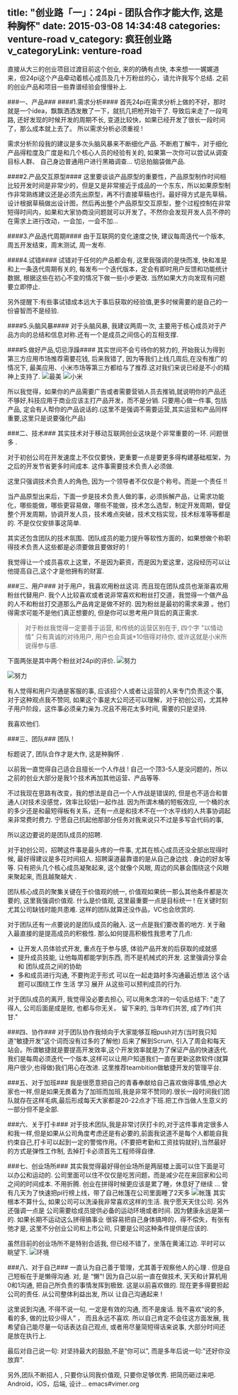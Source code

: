 title: "创业路「一」：24pi - 团队合作才能大作, 这是种胸怀"
date: 2015-03-08 14:34:48
categories: venture-road
v_category: 疯狂创业路
v_categoryLink: venture-road
---

直接从大三的创业项目过渡目前这个创业, 来的的确有点快, 本来想一一娓娓道来，但24pi这个产品牵动着核心成员及几十万粉丝的心，请允许我写个总结. 之前的创业产品和项目一些靠谱经验会慢慢补上.

###一、产品###
####1.需求分析####
首先24pi在需求分析上做的不好，那时就是一个idea，飘飘洒洒发散了一下，就抗几把枪开始干了. 导致后来走了一段弯路, 还好发现的时候开发的周期不长, 变道比较快，如果已经开发了很长一段时间了，那么成本就上去了。 所以需求分析必须重视  !

需求分析阶段我的建议是多次头脑风暴来不断细化产品. 不断庖丁解牛，对于细化产品得粒度及广度是和几个核心人员的经验有关的, 如果第一次你可以尝试从调查目标人群、 自己身边普通用户进行黑箱调查... 切忌拍脑袋做产品.
<!--more-->

####2.产品交互原型####
这里要谈谈产品原型的重要性，产品原型制作时间相比较开发时间是非常少的，但是又是非常接近于成品的一个东东，所以如果原型制作非常熟练建议还是必须先出原型，再不行直接草稿也行。最好得方式是先草稿，设计根据草稿做出设计图，然后再出整个产品原型交互原型，整个过程控制在非常短得时间内，如果和大家协商没问题就可以开发了。不然你会发现开发人员不停的在需求上进行改动，一会加，一会不加... 

####3.产品迭代周期####
由于互联网的变化速度之快, 建议每周迭代一个版本, 周五开发结束，周末测试, 周一发布.

####4.试错####
试错对于任何的产品都会有, 这里我强调的是快而准, 快和准是和上一条迭代周期有关的, 每发布一个迭代版本，定会有即时用户反馈和功能统计数据, 根据这些在初心不变的情况下做一些小步更改. 当然如果大方向发现有问题要立即停止.

另外提醒下:有些事试错成本远大于事后获取的经验值,更多时候需要的是自己的一份睿智而不是经验.

####5.头脑风暴####
对于头脑风暴, 我建议两周一次, 主要用于核心成员对于产品方向的总结和信息对称.还有一个是成员之间信心的互相支撑.

####5.做好产品,切忌浮躁####
其实世间不会亏待你的努力的, 开始我认为得到第三方应用市场推荐需要花钱, 后来我错了, 因为等我们上线几周后,在没有推广的情况下, 最美应用、小米市场等第三方都给与了推荐.这对我们来说已经是不小的精神上支持了.
![最美](http://ww3.sinaimg.cn/bmiddle/744e593bjw1emxi1ic0vnj20f00qomzx.jpg)
![小米](http://ww1.sinaimg.cn/bmiddle/744e593bgw1emt68iga1ij20t20f3q5o.jpg)

所以我觉得，如果你的产品需要广告或者需要营销人员去推销,就说明你的产品还不够好,科技应用于商业应该主打产品开发，而不是分销. 只要用心做一件事, 包括产品, 定会有人帮你的产品说话的.(这里不是强调不需要运营,其实运营和产品同样重要,这里只是说要强化产品)

###二、技术###
其实技术对于移动互联网创业这块是个非常重要的一环. 问题很多 .

对于初创公司在开发速度上不仅仅要快，更重要一点是要更多得构建基础框架，为之后的开发节省更多时间成本. 这件事需要技术负责人必须做. 

这里只强调技术负责人的角色, 因为一个领导者不仅仅是个称号。而是一个责任 !!

当产品原型出来后，下面一步是技术负责人做的事，必须拆解产品，让需求功能化，哪些能做，哪些更容易做，哪些不能做，技术怎么选型，制定开发周期，督促整个开发周期，协调开发人员，技术难点突破，技术文档实现，技术标准等等都是的. 不是仅仅安排事这简单.

其实还包含团队的技术氛围、团队成员的能力提升等软性方面的，如果想做个称职得技术负责人这些都是必须要做且要做好的 !

我觉得让一个成员喜欢上这里，不是因为薪资，而是因为爱这里，这段经历可以让他提高自己,这个才是他拥有的财富.

###三、用户###
对于用户，我喜欢用粉丝这词. 而且现在团队成员也渐渐喜欢用粉丝代替用户. 
我个人比较喜欢或者说非常喜欢和粉丝打交道，我觉得一个做产品的人不和粉丝打交道那么产品肯定是做不好的. 因为粉丝是最初的需求来源 。他们得需求可能不是他们真正想要的, 但是你可以思考用户背后的真正需求. 

> 对于粉丝我觉得一定要善于运营, 和传统的运营区别在于, 四个字 "以情动情" 
> 只有真诚的对待用户, 用户也会真诚*10倍得对待你, 或许这就是小米所说得参与感. 

下面两张是其中两个粉丝对24pi的评价.
![努力](http://ww3.sinaimg.cn/large/744e593bgw1epyb1n4t0rj20al0dgdhf.jpg)

![努力](http://ww3.sinaimg.cn/large/744e593bgw1epyb3zj28wj20au0e9jsq.jpg)

有人觉得和用户沟通是客服的事, 应该招个人或者让运营的人来专门负责这个事, 对于这种观点我不赞同, 如果这个事是大公司还可以理解，对于初创公司，尤其种子用户阶段，这件事必须亲力亲为.况且不用花太多时间, 需要的只是坚持.

我喜欢他们.

###三、团队###
团队 !

标题说了, 团队合作才是大作, 这是种胸怀 .

以前我一直觉得自己适合且擅长一个人作战 ! 自己一个顶3-5人是没问题的，所以之前的创业大部分是我1个技术再加其他运营、产品等等. 

不过我现在思路有改变，我的想法是自己一个人作战是错误的, 但是也不适合和普通人(对技术没感觉，效率比较低)一起作战. 因为所谓木桶的短板效应, 一个桶的水的多少还是和最短得板有关系，还有一点是和技术不在一个水平线的人共事协调起来非常费时费力. 宁愿自己抗起他那部分任务对我来说只不过是多写会代码的事, 

所以这边要说的是团队成员的招聘.

对于初创公司，招聘这件事是最头疼的一件事, 尤其在核心成员还没全部出现得时候, 最好得建议是多花时间招人. 招聘渠道最靠谱的是从自己身边找 . 身边的好友等等. 只有把头几个核心成员凝聚起来, 这个就像个风眼, 周边的风暴会围绕这个风眼来聚起来, 而且越聚越大 .

团队核心成员的聚集关键在于价值观的统一, 价值观如果统一那么其他条件都是次要的,  这里我强调价值观. 什么是价值观,  这里最重要一点是目标统一 ! 在关键时刻尤其公司缺钱时能共患难. 这样的团队就算还没作品，VC也会欣赏的.

对于团队还有一点要说的是团队成员的融入. 这一点是我们要改善的地方.  关于融入最直接的是提高成员的积极性. 那么如何提高积极性我思考了几点:
- 让开发人员体验式开发, 重点在于参与感, 体验产品开发的后获取的成就感
- 提升成员技能, 让他每周都能学到东西, 而不是机械式的开发. 这里强调分享会 和 团队成员之间的协助
- 多和成员进行沟通, 不要拘泥于形式 可以在一起走路时多沟通最近想法 这个话题可以围绕工作  生活 学习 展开 从这些可以预判成员的行为. 

对于团队成员的离开, 我觉得没必要去担心, 可以用朱念洋的一句话总结下: "走了得人, 公司后面是成是败, 也都与你无关。 留下来的, 当年咋们共苦, 成了咋们共甘."

###四、协作###
对于团队协作我倾向于大家能够互相push对方(当时我只知道“敏捷开发”这个词而没有过多的了解他) 后来了解到Scrum, 引入了周会和每天站会。所谓敏捷就是要提高开发效率,这个开发效率就是为了保证产品的快速迭代.我们是每周必须迭代一个版本,这样可以让用户知道我们一直在更新这款软件(就算用户很少,也得做)我们用心在改进.
这里推荐teambition做敏捷开发的管理平台.

###五、对于加班###
我是很愿意把自己的青春奉献给自己喜欢做得事情,想必大家也一样,但是如果无畏着为了加班而加班,我是非常不赞同的.很长一段时间我们团队就存在这样毛病,最后形成每天大家都是20-22点才下班.把工作当做人生意义的一部分但不是全部.

###六、关于打卡###
对于技术团队,我是非常讨厌打卡的,对于这件事肯定很多人和我一样,但是如果从公司角度考虑还是有必要的,前面我说道不是每个人都能自我约束自己,打卡可以起到一定的警惕作用。(不要把考勤和工资挂钩就好),当然最好的方式是弹性工作制, 去掉打卡必须首先工程师得自律.

###七、创业场所###
其实我觉得最好得创业场所是两层楼上面可以住下面是可以办公和运动的. 公司里面可以住不仅仅是吃苦问题，而是减少花在来回家和公司之间的时间成本. 不用折腾. 创业在拼得时候更应该是累了睡，休息好了继续 ...
曾有几天为了快速把pi行榜上线，带了自己帐篷在公司里面睡了2天多
![帐篷](http://ww1.sinaimg.cn/large/744e593bgw1epybmzhp0pj20h70gejt8.jpg)
其实根本不算什么, 如果公司可以洗澡我非常喜欢这样的生活. 我宁愿天天住公司.
另外还强调一点是 公司需要给成员提供必备的运动环境或者时间. 因为健康永远是第一的. 如果长期不运动这么拼得搞事业 很容易把自己身体搞垮的，得不偿失，有张有弛才是, 这里不分创业公司和上市公司, 只要是公司这种条件提供是应该的.

虽然目前的创业场所不是特别合适我, 但已经不错了，坐落在黄浦江边. 平时可以眺望下. 
![环境](http://ww4.sinaimg.cn/large/744e593bgw1epybvgq33yj20vk0no78i.jpg)

###八、对于自己###
一直认为自己善于管理，尤其善于观察他人的心理 . 但是自己短板在于是懒得沟通.  对, 是 “懒"! 因为自己以前一直在做技术,  天天和计算机用0和1沟通, 把自己所负责的事情发挥到极致. 这是以前喜欢做的. 现在更多得要担起公司的责任. 从公司整体利益出发, 所以 让自己沟通起来 ! 

 这里说到沟通, 不得不说一句, 一定是有效的沟通, 而不是废话. 我不喜欢“说的多,看的多, 做的比较少得人” ，  而且永远不喜欢. 所以自己肯定不会往这方面发展,  我希望自己能尽量一句话表达自己观点, 或者用尽量简短得话来说事, 大部分时间还是放在执行上.

最后对自己说一句: 对坚持最大的鼓励,不是“你可以”, 而是多年后说一句:"还好你没放弃".

另外,团队不断招人 , 只要你认同我价值观, 只要你足够优秀. 把简历砸过来吧.
Android，iOS，后端, 设计...
emacs#vimer.org

